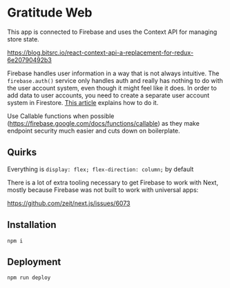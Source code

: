 # Gratitude Web

This app is connected to Firebase and uses the Context API for managing store state.

https://blog.bitsrc.io/react-context-api-a-replacement-for-redux-6e20790492b3

Firebase handles user information in a way that is not always intuitive. The `firebase.auth()` service only handles auth and really has nothing to do with the user account system, even though it might feel like it does. In order to add data to user accounts, you need to create a separate user account system in Firestore. [This article](https://bigcodenerd.org/create-user-profile-firestore-authentication/) explains how to do it.

Use Callable functions when possible (https://firebase.google.com/docs/functions/callable) as they make endpoint security much easier and cuts down on boilerplate.

## Quirks

Everything is `display: flex; flex-direction: column;` by default

There is a lot of extra tooling necessary to get Firebase to work with Next, mostly because Firebase was not built to work with universal apps:

https://github.com/zeit/next.js/issues/6073

## Installation

`npm i`

## Deployment

`npm run deploy`